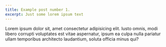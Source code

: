 ```yaml
---
title: Example post number 1.
excerpt: Just some lorem ipsum text
---
```


Lorem ipsum dolor sit, amet consectetur adipisicing elit. Iusto omnis, modi libero corrupti voluptates est vitae aspernatur, ipsum ea culpa nulla pariatur ullam temporibus architecto laudantium, soluta officia minus qui?

